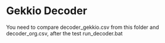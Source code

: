 # Gekkio Decoder

You need to compare decoder_gekkio.csv from this folder and decoder_org.csv, after the test run_decoder.bat
